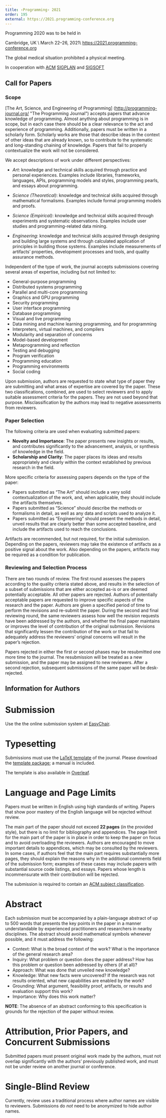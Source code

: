 ```yaml
---
title: ‹Programming› 2021
order: 195
external: https://2021.programming-conference.org
---
```



Programming 2020 was to be held in

Cambridge, UK \\
March 22–26, 2021\\
<https://2021.programming-conference.org>


The global medical situation prohibited a physical meeting.


In cooperation with [ACM](http://www.acm.org/) [SIGPLAN](http://www.sigplan.org/) and [SIGSOFT](http://www.sigsoft.org/)


Call for Papers
---------------

### Scope

[The Art, Science, and Engineering of Programming] (http://programming-journal.org/ "The Programming Journal") accepts papers that advance knowledge of programming. Almost anything about programming is in scope, but in each case there should be a clear relevance to the act and experience of programming. Additionally, papers must be written in a scholarly form. Scholarly works are those that describe ideas in the context of other ideas that are already known, so to contribute to the systematic and long-standing chaining of knowledge. Papers that fail to properly contextualize the work will not be considered.

We accept descriptions of work under different perspectives:

* *Art*: knowledge and technical skills acquired through practice and personal experiences. Examples include libraries, frameworks, languages, APIs, programming models and styles, programming pearls, and essays about programming.

* *Science (Theoretical)*: knowledge and technical skills acquired through mathematical formalisms. Examples include formal programming models and proofs.

* *Science (Empirical)*: knowledge and technical skills acquired through experiments and systematic observations. Examples include user studies and programming-related data mining.

* *Engineering*: knowledge and technical skills acquired through designing and building large systems and through calculated application of principles in building those systems. Examples include measurements of artifacts’ properties, development processes and tools, and quality assurance methods.

Independent of the type of work, the journal accepts submissions covering several areas of expertise, including but not limited to:

*   General-purpose programming
*   Distributed systems programming
*   Parallel and multi-core programming
*   Graphics and GPU programming
*   Security programming
*   User interface programming
*   Database programming
*   Visual and live programming
*   Data mining and machine learning programming, and for programming
*   Interpreters, virtual machines, and compilers
*   Modularity and separation of concerns
*   Model-based development
*   Metaprogramming and reflection
*   Testing and debugging
*   Program verification
*   Programming education
*   Programming environments
*   Social coding

Upon submission, authors are requested to state what type of paper they are submitting and what areas of expertise are covered by the paper. These two classifications, combined, are used to select reviewers and to apply suitable assessment criteria for the papers. They are not used beyond that purpose. Misclassification by the authors may lead to negative assessments from reviewers.

### Paper Selection

The following criteria are used when evaluating submitted papers:

  * **Novelty and Importance**: The paper presents new insights or results, and contributes significantly to the advancement, analysis, or synthesis of knowledge in the field.
  * **Scholarship and Clarity**: The paper places its ideas and results appropriately and clearly within the context established by previous research in the field.

More specific criteria for assessing papers depends on the type of the paper:

  * Papers submitted as “The Art” should include a very solid contextualization of the work, and, when applicable, they should include the artifacts themselves.
  * Papers submitted as “Science” should describe the methods or formalisms in detail, as well as any data and scripts used to analyze it.
  * Papers submitted as “Engineering” should present the methods in detail, unveil results that are clearly better than some accepted baseline, and include the artifacts used to reach the conclusions.

Artifacts are recommended, but not required, for the initial submission. Depending on the papers, reviewers may take the existence of artifacts as a positive signal about the work. Also depending on the papers, artifacts may be required as a condition for publication.

### Reviewing and Selection Process

There are two rounds of review. The first round assesses the papers according to the quality criteria stated above, and results in the selection of a subset of submissions that are either accepted as-is or are deemed potentially acceptable. All other papers are rejected. Authors of potentially acceptable papers are requested to improve specific aspects of the research and the paper. Authors are given a specified period of time to perform the revisions and re-submit the paper. During the second and final reviewing round, the same reviewers assess how well the revision requests have been addressed by the authors, and whether the final paper maintains or improves the level of contribution of the original submission. Revisions that significantly lessen the contribution of the work or that fail to adequately address the reviewers’ original concerns will result in the paper’s rejection.

Papers rejected in either the first or second phases may be resubmitted one more time to the journal. The resubmission will be treated as a new submission, and the paper may be assigned to new reviewers. After a second rejection, subsequent submissions of the same paper will be desk-rejected.

Information for Authors
-----------------------

# Submission 
Use the the online submission system at [EasyChair][submit]. 

# Typesetting

Submissions must use the [LaTeX template][latex template] of the journal. Please download the [template package][template package]; a manual is included.

The template is also available in [Overleaf][overleaf].

# Language and Page Limits

Papers must be written in English using high standards of writing. Papers that show poor mastery of the English language will be rejected without review.

The main part of the paper should not exceed **22 pages** (in the provided style), but there is no limit for bibliography and appendices. The page limit for the main part of the paper is in place in order to keep the paper on focus and to avoid overloading the reviewers. Authors are encouraged to move important details to appendices, which may be consulted by the reviewers. In some cases, if authors feel that the main part requires substantially more pages, they should explain the reasons why in the additional comments field of the submission form; examples of these cases may include papers with substantial source code listings, and essays. Papers whose length is incommensurate with their contribution will be rejected.

The submission is required to contain an [ACM subject classification][ccs].

# Abstract

Each submission must be accompanied by a plain-language abstract of up to 500 words that presents the key points in the paper in a manner understandable by experienced practitioners and researchers in nearby disciplines. The abstract should avoid mathematical symbols whenever possible, and it must address the following:

- Context: What is the broad context of the work? What is the importance of the general research area? 
- Inquiry: What problem or question does the paper address? How has this problem or question been addressed by others (if at all)? 
- Approach: What was done that unveiled new knowledge? 
- Knowledge: What new facts were uncovered? If the research was not results oriented, what new capabilities are enabled by the work? 
- Grounding: What argument, feasibility proof, artifacts, or results and evaluation support this work? 
- Importance: Why does this work matter? 

**NOTE**: The absence of an abstract conforming to this specification is grounds for the rejection of the paper without review.

# Attribution, Prior Papers, and Concurrent Submissions

Submitted papers must present original work made by the authors, must not overlap significantly with the authors’ previously published work, and must not be under review on another journal or conference.

# Single-Blind Review

Currently, review uses a traditional process where author names are visible to reviewers. Submissions do *not* need to be anonymized to hide author names.

[submit]: https://easychair.org/conferences/?conf=programming21
[ccs]: https://dl.acm.org/ccs/ccs.cfm
[latex template]: https://github.com/programming-journal/programming/releases
[template package]: https://github.com/programming-journal/programming/releases/download/v1.3a/programming-template_v1.3a.zip
[overleaf]: https://www.overleaf.com/articles/programming/kzcgbdsnnyyt
